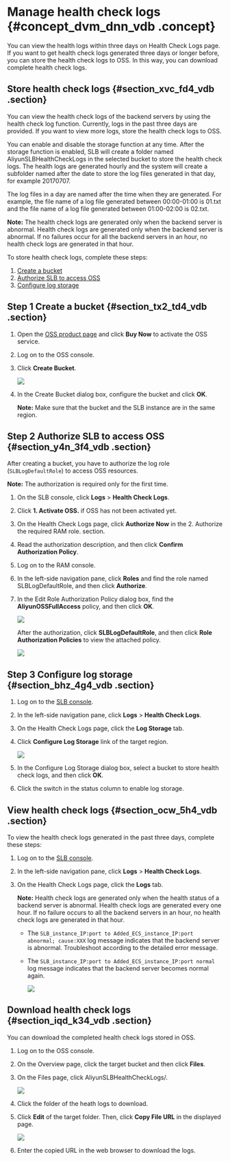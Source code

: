 # Manage health check logs {#concept_dvm_dnn_vdb .concept}

You can view the health logs within three days on Health Check Logs page. If you want to get health check logs generated three days or longer before, you can store the health check logs to OSS. In this way, you can download complete health check logs.

## Store health check logs {#section_xvc_fd4_vdb .section}

You can view the health check logs of the backend servers by using the health check log function. Currently, logs in the past three days are provided. If you want to view more logs, store the health check logs to OSS.

You can enable and disable the storage function at any time. After the storage function is enabled, SLB will create a folder named AliyunSLBHealthCheckLogs in the selected bucket to store the health check logs. The health logs are generated hourly and the system will create a subfolder named after the date to store the log files generated in that day, for example 20170707.

The log files in a day are named after the time when they are generated. For example, the file name of a log file generated between 00:00-01:00 is 01.txt and the file name of a log file generated between 01:00-02:00 is 02.txt.

**Note:** The health check logs are generated only when the backend server is abnormal. Health check logs are generated only when the backend server is abnormal. If no failures occur for all the backend servers in an hour, no health check logs are generated in that hour.

To store health check logs, complete these steps:

1.  [Create a bucket](#section_tx2_td4_vdb)
2.  [Authorize SLB to access OSS](#section_y4n_3f4_vdb)
3.  [Configure log storage](#section_bhz_4g4_vdb)

## Step 1 Create a bucket {#section_tx2_td4_vdb .section}

1.  Open the [OSS product page](https://www.aliyun.com/product/oss/?spm=5176.doc31884.2.2.P4koVw) and click **Buy Now** to activate the OSS service.
2.  Log on to the OSS console.
3.  Click **Create Bucket**.

    ![](http://static-aliyun-doc.oss-cn-hangzhou.aliyuncs.com/assets/img/4149/15421813952444_en-US.png)

4.  In the Create Bucket dialog box, configure the bucket and click **OK**.

    **Note:** Make sure that the bucket and the SLB instance are in the same region.


## Step 2 Authorize SLB to access OSS {#section_y4n_3f4_vdb .section}

After creating a bucket, you have to authorize the log role \(`SLBLogDefaultRole`\) to access OSS resources.

**Note:** The authorization is required only for the first time.

1.  On the SLB console, click **Logs** \> **Health Check Logs**.
2.  Click **1. Activate OSS.** if OSS has not been activated yet.
3.  On the Health Check Logs page, click **Authorize Now** in the 2. Authorize the required RAM role. section.
4.  Read the authorization description, and then click **Confirm Authorization Policy**.
5.  Log on to the RAM console.
6.  In the left-side navigation pane, click **Roles** and find the role named SLBLogDefaultRole, and then click **Authorize**.
7.  In the Edit Role Authorization Policy dialog box, find the **AliyunOSSFullAccess** policy, and then click **OK**.

    ![](http://static-aliyun-doc.oss-cn-hangzhou.aliyuncs.com/assets/img/4149/15421813952449_en-US.png)

    After the authorization, click **SLBLogDefaultRole**, and then click **Role Authorization Policies** to view the attached policy.

    ![](http://static-aliyun-doc.oss-cn-hangzhou.aliyuncs.com/assets/img/4149/15421813952450_en-US.png)


## Step 3 Configure log storage {#section_bhz_4g4_vdb .section}

1.  Log on to the [SLB console](https://partners-intl.aliyun.com/login-required#/slb).
2.  In the left-side navigation pane, click **Logs** \> **Health Check Logs**.
3.  On the Health Check Logs page, click the **Log Storage** tab.
4.  Click **Configure Log Storage** link of the target region.

    ![](http://static-aliyun-doc.oss-cn-hangzhou.aliyuncs.com/assets/img/15683/15421813957333_en-US.png)

5.  In the Configure Log Storage dialog box, select a bucket to store health check logs, and then click **OK**.
6.  Click the switch in the status column to enable log storage.

## View health check logs {#section_ocw_5h4_vdb .section}

To view the health check logs generated in the past three days, complete these steps:

1.  Log on to the [SLB console](https://partners-intl.aliyun.com/login-required#/slb).
2.  In the left-side navigation pane, click **Logs** \> **Health Check Logs**.
3.  On the Health Check Logs page, click the **Logs** tab.

    **Note:** Health check logs are generated only when the health status of a backend server is abnormal. Health check logs are generated every one hour. If no failure occurs to all the backend servers in an hour, no health check logs are generated in that hour.

    -   The `SLB_instance_IP:port to Added_ECS_instance_IP:port abnormal; cause:XXX` log message indicates that the backend server is abnormal. Troubleshoot according to the detailed error message.
    -   The `SLB_instance_IP:port to Added_ECS_instance_IP:port normal` log message indicates that the backend server becomes normal again.

        ![](http://static-aliyun-doc.oss-cn-hangzhou.aliyuncs.com/assets/img/15683/15421813957334_en-US.png)


## Download health check logs {#section_iqd_k34_vdb .section}

You can download the completed health check logs stored in OSS.

1.  Log on to the OSS console.
2.  On the Overview page, click the target bucket and then click **Files**.
3.  On the Files page, click AliyunSLBHealthCheckLogs/.

    ![](http://static-aliyun-doc.oss-cn-hangzhou.aliyuncs.com/assets/img/4149/15421813952459_en-US.png)

4.  Click the folder of the heath logs to download.
5.  Click **Edit** of the target folder. Then, click **Copy File URL** in the displayed page.

    ![](http://static-aliyun-doc.oss-cn-hangzhou.aliyuncs.com/assets/img/4149/15421813952460_en-US.png)

6.  Enter the copied URL in the web browser to download the logs.

